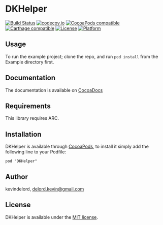 # DKHelper

[![Build Status](https://travis-ci.org/matej/MBProgressHUD.svg?branch=master)](https://travis-ci.org/kevindelord/DKHelper)
[![codecov.io](https://codecov.io/github/matej/MBProgressHUD/coverage.svg?branch=master)](https://codecov.io/gh/kevindelord/DKHelper)
[![CocoaPods compatible](https://img.shields.io/cocoapods/v/DKHelper.svg?style=flat)](https://cocoapods.org/pods/DKHelper)
[![Carthage compatible](https://img.shields.io/badge/Carthage-compatible-4BC51D.svg?style=flat)](https://github.com/kevindelord/DKHelper)
[![License](https://img.shields.io/cocoapods/l/DKHelper.svg?style=flat)](http://cocoadocs.org/docsets/DKHelper)
[![Platform](https://img.shields.io/cocoapods/p/DKHelper.svg?style=flat)](http://cocoadocs.org/docsets/DKHelper)

## Usage

To run the example project; clone the repo, and run `pod install` from the Example directory first.

## Documentation

The documentation is available on [CocoaDocs](http://cocoadocs.org/docsets/DKHelper)

## Requirements

This library requires ARC.

## Installation

DKHelper is available through [CocoaPods](http://cocoapods.org), to install
it simply add the following line to your Podfile:

    pod "DKHelper"

## Author

kevindelord, delord.kevin@gmail.com

## License

DKHelper is available under the [MIT license](https://github.com/kevindelord/DKHelper/blob/master/LICENSE).
